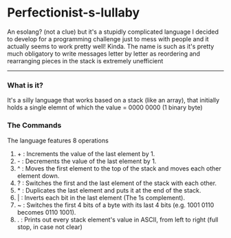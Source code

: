 # Perfectionist-s-lullaby
An esolang? (not a clue) but it's a stupidly complicated language I decided to develop for a programming challenge just to mess with people and it actually seems to work pretty well! Kinda. The name is such as it's pretty much obligatory to write messages letter by letter as reordering and rearranging pieces in the stack is extremely unefficient


------
### What is it?
It's a silly language that works based on a stack (like an array), that initially holds a single elemnt of which the value = 0000 0000 (1 binary byte)

### The Commands
The language features 8 operations
1. \+ :  Increments the value of the last element by 1.
2. \- :  Decrements the value of the last element by 1.
3. ^ :  Moves the first element to the top of the stack and moves each other element down.
4. ? :  Switches the first and the last element of the stack with each other.
5. \* :  Duplicates the last element and puts it at the end of the stack.
6. | :  Inverts each bit in the last element (The 1s complement).
7. ~ :  Switches the first 4 bits of a byte with its last 4 bits (e.g. 1001 0110 becomes 0110 1001).
8. . :  Prints out every stack element's value in ASCII, from left to right (full stop, in case not clear)
